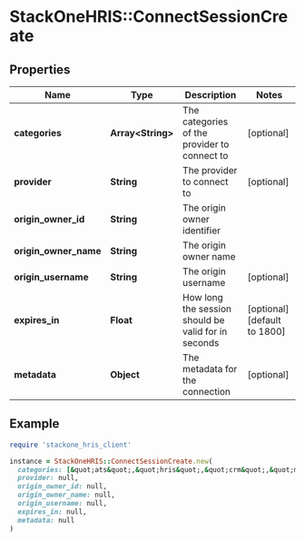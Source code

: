 # StackOneHRIS::ConnectSessionCreate

## Properties

| Name | Type | Description | Notes |
| ---- | ---- | ----------- | ----- |
| **categories** | **Array&lt;String&gt;** | The categories of the provider to connect to | [optional] |
| **provider** | **String** | The provider to connect to | [optional] |
| **origin_owner_id** | **String** | The origin owner identifier |  |
| **origin_owner_name** | **String** | The origin owner name |  |
| **origin_username** | **String** | The origin username | [optional] |
| **expires_in** | **Float** | How long the session should be valid for in seconds | [optional][default to 1800] |
| **metadata** | **Object** | The metadata for the connection | [optional] |

## Example

```ruby
require 'stackone_hris_client'

instance = StackOneHRIS::ConnectSessionCreate.new(
  categories: [&quot;ats&quot;,&quot;hris&quot;,&quot;crm&quot;,&quot;marketing&quot;,&quot;common&quot;],
  provider: null,
  origin_owner_id: null,
  origin_owner_name: null,
  origin_username: null,
  expires_in: null,
  metadata: null
)
```

